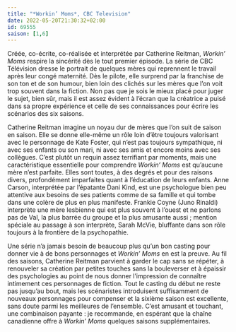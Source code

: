 ```yaml
---
title: "*Workin’ Moms*, CBC Television"
date: 2022-05-20T21:30:32+02:00
id: 69555 
saison: [1,6]
---
```


Créée, co-écrite, co-réalisée et interprétée par Catherine Reitman, *Workin’ Moms* respire la sincérité dès le tout premier épisode. La série de CBC Télévision dresse le portrait de quelques mères qui reprennent le travail après leur congé maternité. Dès le pilote, elle surprend par la franchise de son ton et de son humour, bien loin des clichés sur les mères que l’on voit trop souvent dans la fiction. Non pas que je sois le mieux placé pour juger le sujet, bien sûr, mais il est assez évident à l’écran que la créatrice a puisé dans sa propre expérience et celle de ses connaissances pour écrire les scénarios des six saisons.

Catherine Reitman imagine un noyau dur de mères que l’on suit de saison en saison. Elle se donne elle-même un rôle loin d’être toujours valorisant avec le personnage de Kate Foster, qui n’est pas toujours sympathique, ni avec ses enfants ou son mari, ni avec ses amis et encore moins avec ses collègues. C’est plutôt un requin assez terrifiant par moments, mais une caractéristique essentielle pour comprendre *Workin’ Moms* est qu’aucune mère n’est parfaite. Elles sont toutes, à des degrés et pour des raisons divers, profondément imparfaites quant à l’éducation de leurs enfants. Anne Carson, interprétée par l’épatante Dani Kind, est une psychologue bien peu attentive aux besoins de ses patients comme de sa famille et qui tombe dans une colère de plus en plus manifeste. Frankie Coyne (Juno Rinaldi) interprète une mère lesbienne qui est plus souvent à l’ouest et ne parlons pas de Val, la plus barrée du groupe et la plus amusante aussi ; mention spéciale au passage à son interprète, Sarah McVie, bluffante dans son rôle toujours à la frontière de la psychopathie. 

Une série n’a jamais besoin de beaucoup plus qu’un bon casting pour donner vie à de bons personnages et *Workin’ Moms* en est la preuve. Au fil des saisons, Catherine Reitman parvient à garder le cap sans se répéter, à renouveler sa création par petites touches sans la bouleverser et à épaissir des psychologies au point de nous donner l’impression de connaître intimement ces personnages de fiction. Tout le casting du début ne reste pas jusqu’au bout, mais les scénaristes introduisent suffisamment de nouveaux personnages pour compenser et la sixième saison est excellente, sans doute parmi les meilleures de l’ensemble. C’est amusant et touchant, une combinaison payante : je recommande, en espérant que la chaîne canadienne offre à *Workin’ Moms* quelques saisons supplémentaires. 
